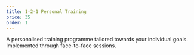 ```yaml
---
title: 1-2-1 Personal Training
price: 35
order: 1
---
```


A personalised training programme tailored towards your individual goals. Implemented through face-to-face sessions. 